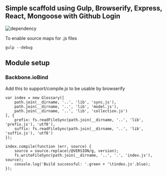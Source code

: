 ## Simple scaffold using Gulp, Browserify, Express, React, Mongoose with Github Login

![dependency](https://david-dm.org/sydcanem/quick-scaffold.svg)

To enable source maps for .js files

`gulp --debug`

## Module setup

### Backbone.ioBind
Add this to support/compile.js to be usable by browserify

	var index = new Glossary([
		path.join(__dirname, '..', 'lib', 'sync.js'),
		path.join(__dirname, '..', 'lib', 'model.js'),
		path.join(__dirname, '..', 'lib', 'collection.js')
	], {
		prefix: fs.readFileSync(path.join(__dirname, '..', 'lib', 'prefix.js'), 'utf8'),
		suffix: fs.readFileSync(path.join(__dirname, '..', 'lib', 'suffix.js'), 'utf8')
	});

	index.compile(function (err, source) {
		source = source.replace(/@VERSION/g, version);
		fs.writeFileSync(path.join(__dirname, '..', '.', 'index.js'), source);
		console.log('Build successful: '.green + '\tindex.js'.blue);
	});
